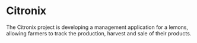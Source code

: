 # Citronix
The Citronix project is developing a management application for a lemons, allowing farmers to track the production, harvest and sale of their products.
